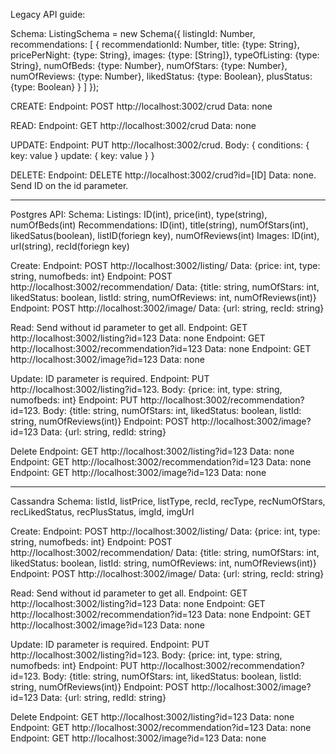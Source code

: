 Legacy API guide:

Schema:
ListingSchema = new Schema({
    listingId: Number,
    recommendations: [ {
        recommendationId: Number, 
        title: {type: String},
        pricePerNight: {type: String},
        images: {type: [String]},
        typeOfListing: {type: String},
        numOfBeds: {type: Number},
        numOfStars: {type: Number},
        numOfReviews: {type: Number},
        likedStatus: {type: Boolean},
        plusStatus: {type: Boolean}
    } ]
});

CREATE:
Endpoint: POST http://localhost:3002/crud
Data: none

READ:
Endpoint: GET http://localhost:3002/crud
Data: none

UPDATE:
Endpoint: PUT http://localhost:3002/crud.
Body: {
  conditions: {
    key: value
  }
  update: {
    key: value
  }
}

DELETE:
Endpoint: DELETE http://localhost:3002/crud?id=[ID]
Data: none. Send ID on the id parameter.

***

Postgres API:
Schema:
  Listings: ID(int), price(int), type(string), numOfBeds(int)
  Recommendations: ID(int), title(string), numOfStars(int), likedSatus(boolean), listID(foriegn key), numOfReviews(int)
  Images: ID(int), url(string), recId(foriegn key)

Create:
Endpoint: POST http://localhost:3002/listing/
Data: {price: int, type: string, numofbeds: int}
Endpoint: POST http://localhost:3002/recommendation/
Data: {title: string, numOfStars: int, likedStatus: boolean, listId: string, numOfReviews: int, numOfReviews(int)}
Endpoint: POST http://localhost:3002/image/
Data: {url: string, recId: string}

Read:
Send without id parameter to get all.
Endpoint: GET http://localhost:3002/listing?id=123
Data: none
Endpoint: GET http://localhost:3002/recommendation?id=123
Data: none
Endpoint: GET http://localhost:3002/image?id=123
Data: none

Update:
ID parameter is required.
Endpoint: PUT http://localhost:3002/listing?id=123.
Body: {price: int, type: string, numofbeds: int} 
Endpoint: PUT http://localhost:3002/recommendation?id=123.
Body: {title: string, numOfStars: int, likedStatus: boolean, listId: string, numOfReviews(int)}
Endpoint: POST http://localhost:3002/image?id=123
Data: {url: string, redId: string}

Delete
Endpoint: GET http://localhost:3002/listing?id=123
Data: none
Endpoint: GET http://localhost:3002/recommendation?id=123
Data: none
Endpoint: GET http://localhost:3002/image?id=123
Data: none

***

Cassandra Schema: listId, listPrice, listType, recId, recType, recNumOfStars, recLikedStatus, recPlusStatus, imgId, imgUrl

Create:
Endpoint: POST http://localhost:3002/listing/
Data: {price: int, type: string, numofbeds: int}
Endpoint: POST http://localhost:3002/recommendation/
Data: {title: string, numOfStars: int, likedStatus: boolean, listId: string, numOfReviews: int, numOfReviews(int)}
Endpoint: POST http://localhost:3002/image/
Data: {url: string, recId: string}

Read:
Send without id parameter to get all.
Endpoint: GET http://localhost:3002/listing?id=123
Data: none
Endpoint: GET http://localhost:3002/recommendation?id=123
Data: none
Endpoint: GET http://localhost:3002/image?id=123
Data: none

Update:
ID parameter is required.
Endpoint: PUT http://localhost:3002/listing?id=123.
Body: {price: int, type: string, numofbeds: int} 
Endpoint: PUT http://localhost:3002/recommendation?id=123.
Body: {title: string, numOfStars: int, likedStatus: boolean, listId: string, numOfReviews(int)}
Endpoint: POST http://localhost:3002/image?id=123
Data: {url: string, redId: string}

Delete
Endpoint: GET http://localhost:3002/listing?id=123
Data: none
Endpoint: GET http://localhost:3002/recommendation?id=123
Data: none
Endpoint: GET http://localhost:3002/image?id=123
Data: none